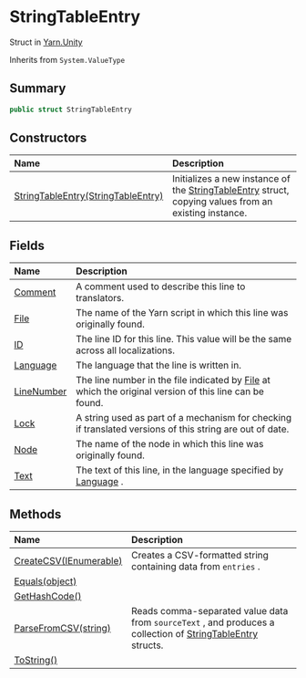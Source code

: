 # StringTableEntry

Struct in [Yarn.Unity](api/csharp/yarn.unity.md)

Inherits from `System.ValueType`

## Summary



```csharp
public struct StringTableEntry
```

## Constructors

|Name|Description|
|:---|:---|
|[StringTableEntry(StringTableEntry)](api/csharp/yarn.unity.stringtableentry..ctor.md)|Initializes a new instance of the  <a href="yarn.unity.stringtableentry.md">StringTableEntry</a>  struct, copying values from an existing instance.|

## Fields

|Name|Description|
|:---|:---|
|[Comment](api/csharp/yarn.unity.stringtableentry.comment.md)|A comment used to describe this line to translators.|
|[File](api/csharp/yarn.unity.stringtableentry.file.md)|The name of the Yarn script in which this line was originally found.|
|[ID](api/csharp/yarn.unity.stringtableentry.id.md)|The line ID for this line. This value will be the same across all localizations.|
|[Language](api/csharp/yarn.unity.stringtableentry.language.md)|The language that the line is written in.|
|[LineNumber](api/csharp/yarn.unity.stringtableentry.linenumber.md)|The line number in the file indicated by  <a href="yarn.unity.stringtableentry.file.md">File</a>  at which the original version of this line can be found.|
|[Lock](api/csharp/yarn.unity.stringtableentry.lock.md)|A string used as part of a mechanism for checking if translated versions of this string are out of date.|
|[Node](api/csharp/yarn.unity.stringtableentry.node.md)|The name of the node in which this line was originally found.|
|[Text](api/csharp/yarn.unity.stringtableentry.text.md)|The text of this line, in the language specified by  <a href="yarn.unity.stringtableentry.language.md">Language</a> .|

## Methods

|Name|Description|
|:---|:---|
|[CreateCSV(IEnumerable<StringTableEntry>)](api/csharp/yarn.unity.stringtableentry.createcsv.md)|Creates a CSV-formatted string containing data from  <code>entries</code> .|
|[Equals(object)](api/csharp/yarn.unity.stringtableentry.equals.md)||
|[GetHashCode()](api/csharp/yarn.unity.stringtableentry.gethashcode.md)||
|[ParseFromCSV(string)](api/csharp/yarn.unity.stringtableentry.parsefromcsv.md)|Reads comma-separated value data from  <code>sourceText</code> , and produces a collection of  <a href="yarn.unity.stringtableentry.md">StringTableEntry</a>  structs.|
|[ToString()](api/csharp/yarn.unity.stringtableentry.tostring.md)||

